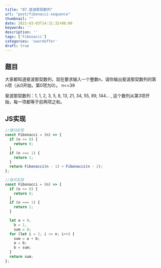 ```yaml
---
title: "07.斐波那契数列"
url: "post/fibonacci-sequence"
thumbnail: ""
date: 2021-03-03T14:31:32+08:00
keywords: ''
description: ''
tags: ['Fibonacci']
categories: 'swordoffer'
draft: true
---
```


## 题目

大家都知道斐波那契数列，现在要求输入一个整数n，请你输出斐波那契数列的第n项（从0开始，第0项为0）。
n<=39

斐波那契数列：1, 1, 2, 3, 5, 8, 13, 21, 34, 55, 89, 144... , 这个数列从第3项开始，每一项都等于前两项之和。

## JS实现

```javascript
//递归实现
const Fibonacci = (n) => {
  if (n <= 0) {
    return 0;
  }
  if (n === 1) {
    return 1;
  }
  return Fibonacci(n - 1) + Fibonacci(n - 2);
};

//迭代实现
const Fibonacci = (n) => {
  if (n <= 0) {
    return 0;
  }
  if (n === 1) {
    return 1;
  }

  let a = 0,
    b = 1,
    sum = 0;
  for (let i = 2; i <= n; i++) {
    sum = a + b;
    a = b;
    b = sum;
  }
  return sum;
};
```
